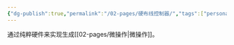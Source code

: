 ```yaml
---
{"dg-publish":true,"permalink":"/02-pages/硬布线控制器/","tags":["personal/blog","计算机组成原理/CPU"]}
---
```


通过纯粹硬件来实现生成[[02-pages/微操作\|微操作]]。